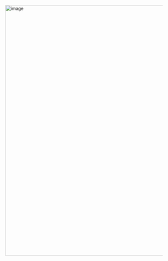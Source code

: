 <img width="800" alt="image" src="https://github.com/jihoojung0106/cbct_recon/assets/93129787/399ef38d-6b44-4242-b6d7-006745617778">
